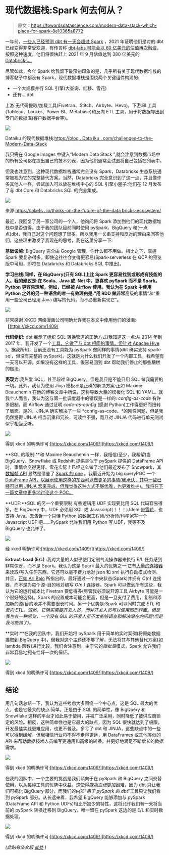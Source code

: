 # 现代数据栈:Spark 何去何从？

> 原文：<https://towardsdatascience.com/modern-data-stack-which-place-for-spark-8e10365a8772>

一年前，[一些人已经预测 dbt 有一天会超过 Spark](https://medium.com/datamindedbe/why-dbt-will-one-day-be-bigger-than-spark-2225cadbdad0) ，2021 年证明他们是对的:dbt 已经变得非常受欢迎，有传言称 [dbt-labs 可能会以 60 亿美元的估值再次融资](https://www.forbes.com/sites/kenrickcai/2021/12/15/dbt-labs-in-talks-to-raise-at-6-billion-valuation-six-months-after-becoming-a-unicorn/)。按照这种速度，他们将很快赶上 2021 年 9 月估值达到 380 亿美元的 [Databricks。](https://www.futuriom.com/articles/news/databricks-heaps-on-1-6-billion-for-38-billion-valuation/2021/09)

尽管如此，今年 Spark 给我留下最深刻印象的是，几乎所有关于现代数据堆栈的博客帖子中都没有 Spark，现代数据堆栈是围绕两个关键组件构建的:

*   一个大规模并行 SQL 引擎(大查询、红移、雪花)
*   还有… dbt

上游:无代码提取/加载工具(Fivetran、Stitch、Airbyte、Hevo)。下游:BI 工具(Tableau、Looker、Power BI、Metabase)和反向 ETL 工具，用于将数据导出到专门的数据库(客户数据平台等)。

![](img/b32dc687e70a5bacda66781d6154d350.png)

Dataiku 的现代数据堆栈:[https://blog . Data iku . com/challenges-to-the-Modern-Data-Stack](https://blog.dataiku.com/challenges-to-the-modern-data-stack)

我只需在 Google Images 中键入“Modern Data Stack ”,就会注意到数据市场中的所有公司都在提出自己的技术列表，因为他们通常会试图将自己包括在列表中。

但我也注意到，这种现代数据堆栈通常完全没有 Spark，Databricks 生态系统通常被视为它的完整替代方案。当然，Databricks 完全意识到了这一点，并且像许多其他人一样，尝试加入可以放在堆栈中心的 SQL 引擎小圈子:他们在 12 月发布了与 dbt Core 和 Databricks SQL 的完全集成。

![](img/095c8734869fe4f765be438684299586.png)

来源:[https://lakefs . io/thinks-on-the-future-of-the-data bricks-ecosystem/](https://lakefs.io/thoughts-on-the-future-of-the-databricks-ecosystem/)

最近，我回复了另一家公司的一个人，他询问将 Spark 添加到他们的现代数据堆栈中是否值得。由于我的团队目前同时使用 pySpark、BigQuery 和(一点点)dbt，我自己对这个问题想了很多。所以我用一长串支持和反对的理由来回答他们，这些理由激发了我现在的思考，我在这里分享一下:

**基础设施:** BigQuery 完全由 Google 管理，你什么都不用做。相比之下，掌握 Spark 要复杂得多，即使这往往会变得更容易(Spark-serverless 在 GCP 的预览版中可用，即将在 Databricks 和 Databricks SQL 中推出)。

**学习曲线:**同样，在 BigQuery(只有 SQL)上比 Spark 更容易找到或形成有技能的人。我的建议是:在 Scala、Java 或. Net 中，更喜欢 pySpark 而不是 Spark。Python 更容易理解，例如，已经被 Airflow 使用。我认为在 Spark 中使用 Python 之外的另一种语言的唯一有效理由是:“用 RDD 做**非常**高级的事情”和“重用一些公司已经用 Java 编写的代码，而不必重新实现它”。

![](img/f77800d85b576204793d7b38dd5088e9.png)

非常感谢 XKCD 网络漫画公司明确允许我在本文中使用他们的漫画:【https://xkcd.com/1409/ 

**代码组织:** dbt 展示了组织 SQL 转换管道的正确方式(我知道这一点:从 2014 年到 2017 年，我开发了一个[工具，它做了与 dbt 相同的事情，但针对 Apache Hive](https://flamy.readthedocs.io/en/latest/Demo.html) )。据我所知，目前还没有工具能为 pySpark 做同样的事情(dbt 确实支持 spark-sql，但没有完整的 pySpark)。这就是为什么我们开发了一个内部工具，我希望有一天可以开源。如果没有这样的工具，很容易回到 dbt 帮助我们停止的那些糟糕的做法。

**表现力**:我热爱 SQL，甚至超过 BigQuery，但是我只是不能只用 SQL 做我需要的一切。此外，我认为使用 Jinja 模板不是正确的解决方案:正如 Maxime Beauchemin 在他的博客文章中所说，这将导致大量的模板化 SQL 和 YAML。就我个人而言，我认为这与第一批调度器中的错误是一样的: *config-as-code* 有许多限制，而 Airflow 通过证明 *code-as-config* (感谢 Python)工作得更好而扭转了局面。是的，JINJA 确实解决了一些 *config-as-code、*的刚性问题，但是我仍然觉得 JINJA 相当沉重和冗长，可读性不强，而且对 JINJA 代码进行单元测试似乎相当乏味。

![](img/420138fb41474524d8ce76f077873647.png)

得到 xkcd 的明确许可:[https://xkcd.com/1409/](https://xkcd.com/1409/)

**SQL 的限制:**和 Maxime Beauchemin 一样，我相信(至少，我希望)当 BigQuery、Snowflake 或 Redshift 提供类似于 pySpark 提供的 DataFrame API 时，事情会变得更好。雪花实际上已经这么做了:他们最近发布了 Snowpark，其[数据帧 API](https://docs.snowflake.com/en/developer-guide/snowpark/reference/scala/com/snowflake/snowpark/DataFrame.html) 显然是借鉴了 [Spark 的 one](https://spark.apache.org/docs/latest/api/scala/org/apache/spark/sql/Dataset.html) 。我最近开始为 big queryPOC 一个 [DataFrame API，以展示使用这样的东西可以做更多的事情(我承认，其中一些已经可以用 JINJA 宏来完成，但我觉得这种方式不够优雅，也更难维护)。我将在下一篇文章中更多地讨论这个 POC。](https://medium.com/r?url=https%3A%2F%2Fgithub.com%2FFurcyPin%2Fbigquery-frame)

**UDF:**SQL 的另一个重要限制:有些逻辑用 UDF 实现要比用 SQL 代码容易得多。在 BigQuery 中，UDF 必须用 SQL 或 Javascript(！！！).Idem [带雪花](https://docs.snowflake.com/en/sql-reference/user-defined-functions.html)，也支持 Java。去告诉一个只懂 Python 的数据工程师/分析师/科学家写一个 Javascript UDF 吧……PySpark 允许我们用 Python 写 UDF，我等不及 BigQuery 也允许了。

![](img/d1cf0f511eaa4104cd75526c576948fb.png)

经 xkcd 明确许可:[https://xkcd.com/1409/](https://xkcd.com/1409/)

**Extract-Load (E/L)** :我对大量的人似乎使用定制气流操作器来执行 E/L 任务感到非常惊讶，而不是 Spark。我认为这是 Spark 最大的优势之一:它有[大量的连接器](https://spark-packages.org/?q=tags%3A%22Data%20Sources%22)来读取/写入任何东西。它还可以毫不费力地对 json 和 xml 执行自动模式检测。并且，[正如 Ari Bajo](https://airbyte.io/blog/airflow-etl-pipelines) 所指出的，最好通过一个中央状态(Spark)并拥有 *O(n)* 连接器，而不是为每个源-目的地对编写 *O(n )* 连接器。Spark 可以做到所有这些，我认为它的运行成本比 Fivetran 要低得多(尽管我必须说开源工具 Airbyte 可能是一个很好的选择)。Spark 的设置成本可能会更高，但是一旦支付了费用，复制和添加新的源/目的地并不需要很长时间。另一个优势是:Spark 可以同时完成 *ETL* 和*反向 ETL。诚然，它确实需要开发人员，而非开发人员可以使用图形界面。但是我也有一种感觉，一个没有 GUI 的开发人员不太能够调查和解决潜在的问题(但是我可能错了)。*

**实时:**在我的团队中，我们开始将 pySpark 用于简单的实时案例(将原始数据摄取到 BigQuery 中)，但我对这个主题还不够了解，无法将其与其他替代方案(如 lambda 函数)进行比较。我们会注意到，由于它的*微批量*模式，Spark 允许我们非常容易地拥有恰好一次的保证。

![](img/4fe8577cbcbb92537412482a3759b3da.png)

得到 xkcd 的明确许可:[https://xkcd.com/1409/](https://xkcd.com/1409/)

## 结论

用几句话总结一下，我认为这些考虑大多围绕一个中心点，这是 SQL 最大的优点，也是它最大的缺点:简单。正是由于 SQL 的简单性，像 BigQuery 和 Snowflake 这样的平台才如此易于使用，并被广泛采用，同时降低了被供应商锁定的风险。相反，这种简单性也是它最大的缺点，因为 SQL 很快就达到了极限，开发最佳实践更难应用，也更不普及。多亏了 dbt 和 JINJA，这些缺点中的一些可以得到缓解，但我相信行业将不得不走得更远，用 DataFrames 或其他类似的 API 来帮助数据技术人员编写更通用和高级的转换，并更好地满足不断增长的数据需求。

![](img/f3e24de3282f2f75d2041b6ffe3f46c5.png)

得到 xkcd 的明确许可:[https://xkcd.com/1409/](https://xkcd.com/1409/)

在我的团队中，一个主要的挑战是我们倾向于在 pySpark 和 BigQuery 之间交替使用，以从每种工具的优势中获益。这使得*数据血统*更加困难，因为 dbt 只让我们可视化 BigQuery 部分，而我们的内部“*用于 pySpark 的 dbt*”工具只让我们看到 pySpark 部分。从长远来看，我希望 BigQuery 能够添加与 pySpark (DataFrame API 和 Python UDFs)相比所缺少的特性，这将允许我们有一天将当前的 pySpark 转换迁移到 BigQuery。唯一留在 pySpark 这边的是 E/L 和实时数据处理。

![](img/f5ccc3efbfd73250d98b768eb6e19cbf.png)

得到 xkcd 的明确许可:[https://xkcd.com/1409/](https://xkcd.com/1409/)

*(此贴有法文版* [*此处*](https://medium.com/@pin.furcy/modern-data-stack-quelle-place-pour-spark-43bb06fa586a) *)*